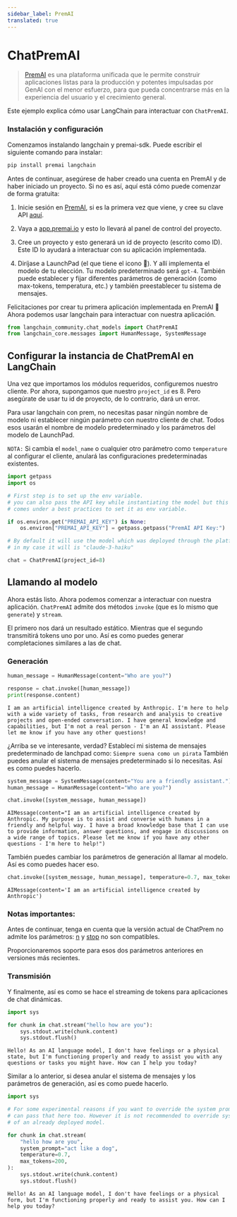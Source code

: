 ```yaml
---
sidebar_label: PremAI
translated: true
---
```


# ChatPremAI

>[PremAI](https://app.premai.io) es una plataforma unificada que le permite construir aplicaciones listas para la producción y potentes impulsadas por GenAI con el menor esfuerzo, para que pueda concentrarse más en la experiencia del usuario y el crecimiento general.

Este ejemplo explica cómo usar LangChain para interactuar con `ChatPremAI`.

### Instalación y configuración

Comenzamos instalando langchain y premai-sdk. Puede escribir el siguiente comando para instalar:

```bash
pip install premai langchain
```

Antes de continuar, asegúrese de haber creado una cuenta en PremAI y de haber iniciado un proyecto. Si no es así, aquí está cómo puede comenzar de forma gratuita:

1. Inicie sesión en [PremAI](https://app.premai.io/accounts/login/), si es la primera vez que viene, y cree su clave API [aquí](https://app.premai.io/api_keys/).

2. Vaya a [app.premai.io](https://app.premai.io) y esto lo llevará al panel de control del proyecto.

3. Cree un proyecto y esto generará un id de proyecto (escrito como ID). Este ID lo ayudará a interactuar con su aplicación implementada.

4. Diríjase a LaunchPad (el que tiene el icono 🚀). Y allí implementa el modelo de tu elección. Tu modelo predeterminado será `gpt-4`. También puede establecer y fijar diferentes parámetros de generación (como max-tokens, temperatura, etc.) y también preestablecer tu sistema de mensajes.

Felicitaciones por crear tu primera aplicación implementada en PremAI 🎉 Ahora podemos usar langchain para interactuar con nuestra aplicación.

```python
from langchain_community.chat_models import ChatPremAI
from langchain_core.messages import HumanMessage, SystemMessage
```

## Configurar la instancia de ChatPremAI en LangChain

Una vez que importamos los módulos requeridos, configuremos nuestro cliente. Por ahora, supongamos que nuestro `project_id` es 8. Pero asegúrate de usar tu id de proyecto, de lo contrario, dará un error.

Para usar langchain con prem, no necesitas pasar ningún nombre de modelo ni establecer ningún parámetro con nuestro cliente de chat. Todos esos usarán el nombre de modelo predeterminado y los parámetros del modelo de LaunchPad.

`NOTA:` Si cambia el `model_name` o cualquier otro parámetro como `temperature` al configurar el cliente, anulará las configuraciones predeterminadas existentes.

```python
import getpass
import os

# First step is to set up the env variable.
# you can also pass the API key while instantiating the model but this
# comes under a best practices to set it as env variable.

if os.environ.get("PREMAI_API_KEY") is None:
    os.environ["PREMAI_API_KEY"] = getpass.getpass("PremAI API Key:")
```

```python
# By default it will use the model which was deployed through the platform
# in my case it will is "claude-3-haiku"

chat = ChatPremAI(project_id=8)
```

## Llamando al modelo

Ahora estás listo. Ahora podemos comenzar a interactuar con nuestra aplicación. `ChatPremAI` admite dos métodos `invoke` (que es lo mismo que `generate`) y `stream`.

El primero nos dará un resultado estático. Mientras que el segundo transmitirá tokens uno por uno. Así es como puedes generar completaciones similares a las de chat.

### Generación

```python
human_message = HumanMessage(content="Who are you?")

response = chat.invoke([human_message])
print(response.content)
```

```output
I am an artificial intelligence created by Anthropic. I'm here to help with a wide variety of tasks, from research and analysis to creative projects and open-ended conversation. I have general knowledge and capabilities, but I'm not a real person - I'm an AI assistant. Please let me know if you have any other questions!
```

¿Arriba se ve interesante, verdad? Establecí mi sistema de mensajes predeterminado de lanchpad como: `Siempre suena como un pirata` También puedes anular el sistema de mensajes predeterminado si lo necesitas. Así es como puedes hacerlo.

```python
system_message = SystemMessage(content="You are a friendly assistant.")
human_message = HumanMessage(content="Who are you?")

chat.invoke([system_message, human_message])
```

```output
AIMessage(content="I am an artificial intelligence created by Anthropic. My purpose is to assist and converse with humans in a friendly and helpful way. I have a broad knowledge base that I can use to provide information, answer questions, and engage in discussions on a wide range of topics. Please let me know if you have any other questions - I'm here to help!")
```

También puedes cambiar los parámetros de generación al llamar al modelo. Así es como puedes hacer eso.

```python
chat.invoke([system_message, human_message], temperature=0.7, max_tokens=10, top_p=0.95)
```

```output
AIMessage(content='I am an artificial intelligence created by Anthropic')
```

### Notas importantes:

Antes de continuar, tenga en cuenta que la versión actual de ChatPrem no admite los parámetros: [n](https://platform.openai.com/docs/api-reference/chat/create#chat-create-n) y [stop](https://platform.openai.com/docs/api-reference/chat/create#chat-create-stop) no son compatibles.

Proporcionaremos soporte para esos dos parámetros anteriores en versiones más recientes.

### Transmisión

Y finalmente, así es como se hace el streaming de tokens para aplicaciones de chat dinámicas.

```python
import sys

for chunk in chat.stream("hello how are you"):
    sys.stdout.write(chunk.content)
    sys.stdout.flush()
```

```output
Hello! As an AI language model, I don't have feelings or a physical state, but I'm functioning properly and ready to assist you with any questions or tasks you might have. How can I help you today?
```

Similar a lo anterior, si desea anular el sistema de mensajes y los parámetros de generación, así es como puede hacerlo.

```python
import sys

# For some experimental reasons if you want to override the system prompt then you
# can pass that here too. However it is not recommended to override system prompt
# of an already deployed model.

for chunk in chat.stream(
    "hello how are you",
    system_prompt="act like a dog",
    temperature=0.7,
    max_tokens=200,
):
    sys.stdout.write(chunk.content)
    sys.stdout.flush()
```

```output
Hello! As an AI language model, I don't have feelings or a physical form, but I'm functioning properly and ready to assist you. How can I help you today?
```
